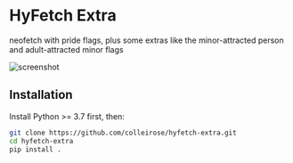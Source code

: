 # HyFetch Extra

neofetch with pride flags, plus some extras like the minor-attracted person and adult-attracted minor flags

<img alt="screenshot" src="https://user-images.githubusercontent.com/22280294/197708447-ddee6db2-1017-48f2-b507-8ddf85acef0d.png">

## Installation

Install Python >= 3.7 first, then:

```bash
git clone https://github.com/colleirose/hyfetch-extra.git
cd hyfetch-extra
pip install .
```
